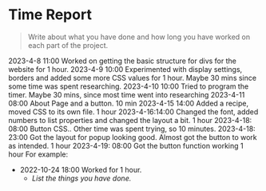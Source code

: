 # Time Report

> Write about what you have done and how long you have worked on each part of the project.


2023-4-8 11:00 Worked on getting the basic structure for divs for the website for 1 hour.
2023-4-9 10:00 Experimented with display settings, borders and added some more CSS values for 1 hour. Maybe 30 mins since some time was spent researching. 
2023-4-10 10:00 Tried to program the timer. Maybe 30 mins, since most time went into researching 
2023-4-11 08:00 About Page and a button. 10 min
2023-4-15 14:00 Added a recipe, moved CSS to its own file. 1 hour
2023-4-16:14:00 Changed the font, added numbers to list properties and changed the layout a bit. 1 hour
2023-4-18: 08:00 Button CSS.. Other time was spent trying, so 10 minutes.
2023-4-18: 23:00 Got the layout for popup looking good. Almost got the button to work as intended. 1 hour
2023-4-19: 08:00 Got the button function working 1 hour
For example: 

- 2022-10-24 18:00 Worked for 1 hour.
  - *List the things you have done.*
